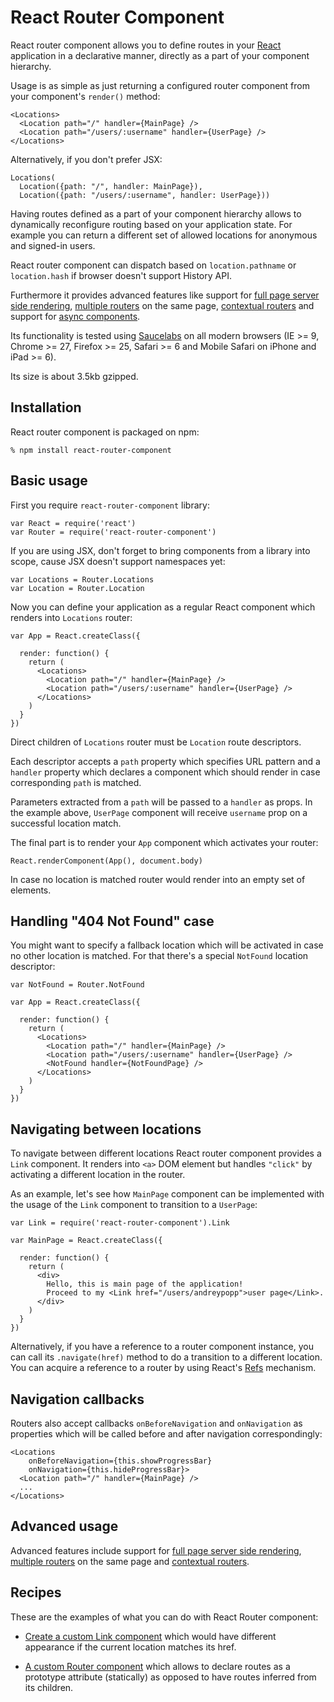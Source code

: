 # React Router Component

React router component allows you to define routes in your [React][] application
in a declarative manner, directly as a part of your component hierarchy.

Usage is as simple as just returning a configured router component from your
component's `render()` method:

    <Locations>
      <Location path="/" handler={MainPage} />
      <Location path="/users/:username" handler={UserPage} />
    </Locations>

Alternatively, if you don't prefer JSX:

    Locations(
      Location({path: "/", handler: MainPage}),
      Location({path: "/users/:username", handler: UserPage}))

Having routes defined as a part of your component hierarchy allows to
dynamically reconfigure routing based on your application state. For example you
can return a different set of allowed locations for anonymous and signed-in
users.

React router component can dispatch based on `location.pathname` or
`location.hash` if browser doesn't support History API.

Furthermore it provides advanced features like support for [full page server
side rendering][server-side], [multiple routers][multiple] on the same page,
[contextual routers][contextual] and support for [async components][async].

Its functionality is tested using [Saucelabs][] on all modern browsers (IE >= 9,
Chrome >= 27, Firefox >= 25, Safari >= 6 and Mobile Safari on iPhone and iPad >=
6).

Its size is about 3.5kb gzipped.

## Installation

React router component is packaged on npm:

    % npm install react-router-component

## Basic usage

First you require `react-router-component` library:

    var React = require('react')
    var Router = require('react-router-component')

If you are using JSX, don't forget to bring components from a library into
scope, cause JSX doesn't support namespaces yet:

    var Locations = Router.Locations
    var Location = Router.Location

Now you can define your application as a regular React component which renders
into `Locations` router:

    var App = React.createClass({

      render: function() {
        return (
          <Locations>
            <Location path="/" handler={MainPage} />
            <Location path="/users/:username" handler={UserPage} />
          </Locations>
        )
      }
    })

Direct children of `Locations` router must be `Location` route descriptors.

Each descriptor accepts a `path` property which specifies URL pattern and a
`handler` property which declares a component which should render in case
corresponding `path` is matched.

Parameters extracted from a `path` will be passed to a `handler` as props. In
the example above, `UserPage` component will receive `username` prop on a
successful location match.

The final part is to render your `App` component which activates your router:

    React.renderComponent(App(), document.body)

In case no location is matched router would render into an empty set of
elements.

## Handling "404 Not Found" case

You might want to specify a fallback location which will be activated in case no
other location is matched. For that there's a special `NotFound` location
descriptor:

    var NotFound = Router.NotFound

    var App = React.createClass({

      render: function() {
        return (
          <Locations>
            <Location path="/" handler={MainPage} />
            <Location path="/users/:username" handler={UserPage} />
            <NotFound handler={NotFoundPage} />
          </Locations>
        )
      }
    })

## Navigating between locations

To navigate between different locations React router component provides a `Link`
component. It renders into `<a>` DOM element but handles `"click"` by activating
a different location in the router.

As an example, let's see how `MainPage` component can be implemented with the
usage of the `Link` component to transition to a `UserPage`:

    var Link = require('react-router-component').Link

    var MainPage = React.createClass({

      render: function() {
        return (
          <div>
            Hello, this is main page of the application!
            Proceed to my <Link href="/users/andreypopp">user page</Link>.
          </div>
        )
      }
    })

Alternatively, if you have a reference to a router component instance, you can
call its `.navigate(href)` method to do a transition to a different location.
You can acquire a reference to a router by using React's [Refs][React-Refs]
mechanism.

## Navigation callbacks

Routers also accept callbacks `onBeforeNavigation` and `onNavigation` as
properties which will be called before and after navigation correspondingly:

    <Locations
        onBeforeNavigation={this.showProgressBar}
        onNavigation={this.hideProgressBar}>
      <Location path="/" handler={MainPage} />
      ...
    </Locations>

## Advanced usage

Advanced features include support for [full page server
side rendering][server-side], [multiple routers][multiple] on the same page and
[contextual routers][contextual].

## Recipes

These are the examples of what you can do with React Router component:

  * [Create a custom Link component][rec-custom-link] which would have different appearance if the
    current location matches its href.

  * [A custom Router component][rec-custom-router] which allows to declare
    routes as a prototype attribute (statically) as opposed to have routes
    inferred from its children.

[rec-custom-link]: recipes/custom-link
[rec-custom-router]: recipes/custom-router

[hash-routing]: hash-routing
[server-side]: server-side
[multiple]: multiple
[contextual]: contextual
[async]: async

[React]: http://facebook.github.io/react/
[React-Refs]: http://facebook.github.io/react/docs/more-about-refs.html
[React-Shims]: http://facebook.github.io/react/docs/working-with-the-browser.html#polyfills-needed-to-support-older-browsers
[Saucelabs]: saucelabs.com
